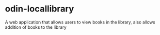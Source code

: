 # odin-locallibrary
A web application that allows users to view books in the library, also allows addition of books to the library
